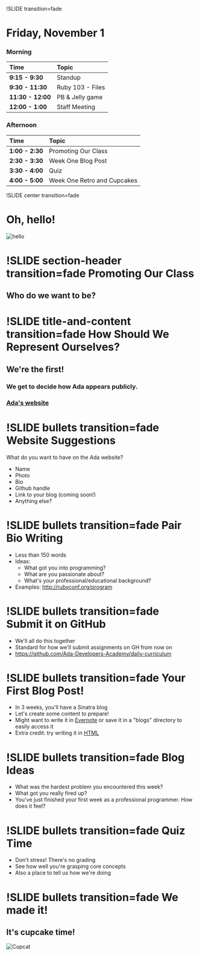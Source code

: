 !SLIDE transition=fade 

Friday, November 1
==================
### Morning

| Time              | Topic            |
:-------------------|:-----------------|
| **9:15 - 9:30**   | Standup          |
| **9:30 - 11:30**  | Ruby 103 - Files |
| **11:30 - 12:00** | PB & Jelly game  |
| **12:00 - 1:00**  | Staff Meeting    |

### Afternoon

| Time            | Topic                       |
:-----------------|:----------------------------|
| **1:00 - 2:30** | Promoting Our Class         |
| **2:30 - 3:30** | Week One Blog Post          |
| **3:30 - 4:00** | Quiz                        |
| **4:00 - 5:00** | Week One Retro and Cupcakes |


!SLIDE center transition=fade
 
Oh, hello! 
================
![hello](/images/hello.gif) 

!SLIDE section-header transition=fade
Promoting Our Class
===================
## Who do we want to be?

!SLIDE title-and-content transition=fade
How Should We Represent Ourselves?
===================
## We're the first!
### We get to decide how Ada appears publicly.
### <a href="http://adadevelopersacademy.org" target="blank">Ada's website</a>

!SLIDE bullets transition=fade
Website Suggestions
===================
What do you want to have on the Ada website?  

- Name
- Photo
- Bio
- Github handle
- Link to your blog (coming soon!)
- Anything else?

!SLIDE bullets transition=fade
Pair Bio Writing
===================

- Less than 150 words
- Ideas:
  - What got you into programming?
  - What are you passionate about?
  - What's your professional/educational background?
- Examples: <http://rubyconf.org/program>  

!SLIDE bullets transition=fade
Submit it on GitHub
===================

- We'll all do this together
- Standard for how we'll submit assignments on GH from now on
- <https://github.com/Ada-Developers-Academy/daily-curriculum>


!SLIDE bullets transition=fade
Your First Blog Post!
===================

- In 3 weeks, you'll have a Sinatra blog
- Let's create some content to prepare!
- Might want to write it in [Evernote](http://evernote.com) or save it in 
a "blogs" directory to easily access it
- Extra credit: try writing it in [HTML](https://developer.mozilla.org/en-US/docs/Web/Guide/HTML/Introduction)


!SLIDE bullets transition=fade
Blog Ideas
===================

- What was the hardest problem you encountered this week?
- What got you really fired up?
- You've just finished your first week as a professional programmer. How does it feel?

!SLIDE bullets transition=fade
Quiz Time
===================

- Don't stress! There's no grading
- See how well you're grasping core concepts
- Also a place to tell us how we're doing

!SLIDE bullets transition=fade
We made it! 
===================
## It's cupcake time!
![Cupcat](/images/cupcat.gif) 


